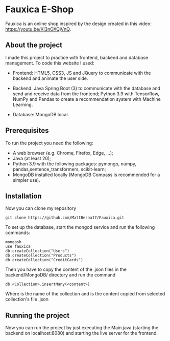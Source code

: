 # Fauxica E-Shop
Fauxica is an online shop inspired by the design created in this video: https://youtu.be/Kl3nOXQjVnQ.



## About the project

I made this project to practice with frontend, backend and database management. To code this website I used:

- Frontend: HTML5, CSS3, JS and JQuery to communicate with the backend and animate the user side.

- Backend: Java Spring Boot (3) to communicate with the database and send and receive data from the frontend;
    Python 3.9 with Tensorflow, NumPy and Pandas to create a recommendation system with Machine Learning.

- Database: MongoDB local.



## Prerequisites
To run the project you need the following:

- A web browser (e.g. Chrome, Firefox, Edge, ...);
- Java (at least 20);
- Python 3.9 with the following packages: pymongo, numpy, pandas,sentence_transformers, scikit-learn;
- MongoDB installed locally (MongoDB Compass is recommended for a simpler use).



## Installation
Now you can clone my repository
```
git clone https://github.com/MattBerna17/Fauxica.git
```

To set up the database, start the mongod service and run the following commands:
```
mongosh
use fauxica
db.createCollection("Users")
db.createCollection("Products")
db.createCollection("CreditCards")
```
Then you have to copy the content of the .json files in the backend/MongoDB/ directory and run the command
```
db.<Collection>.insertMany(<content>)
```
Where <Collection> is the name of the collection and <content> is the content copied from selected collection's file .json



## Running the project
Now you can run the project by just executing the Main.java (starting the backend on localhost:8080) and starting the live server for the frontend.
